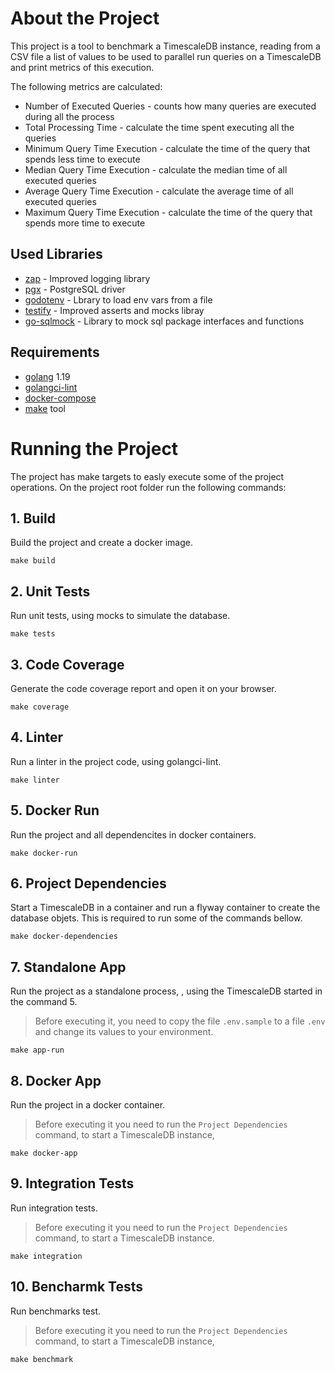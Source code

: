 # About the Project

This project is a tool to benchmark a TimescaleDB instance, reading from a CSV file a list of values to be used to parallel run queries on a TimescaleDB and print metrics of this execution.

The following metrics are calculated:
- Number of Executed Queries - counts how many queries are executed during all the process
- Total Processing Time - calculate the time spent executing all the queries
- Minimum Query Time Execution - calculate the time of the query that spends less time to execute
- Median Query Time Execution - calculate the median time of all executed queries
- Average Query Time Execution - calculate the average time of all executed queries
- Maximum Query Time Execution - calculate the time of the query that spends more time to execute

## Used Libraries
-	[zap](https://pkg.go.dev/go.uber.org/zap) - Improved logging library
- 	[pgx](github.com/jackc/pgx/v5) - PostgreSQL driver
-	[godotenv](github.com/joho/godotenv) - Lbrary to load env vars from a file
-	[testify](github.com/stretchr/testify) - Improved asserts and mocks libray
-	[go-sqlmock](github.com/DATA-DOG/go-sqlmock) - Library to mock sql package interfaces and functions

## Requirements
- [golang](https://go.dev) 1.19
- [golangci-lint](https://golangci-lint.run/usage/install/)
- [docker-compose](https://docs.docker.com/compose/install/)
- [make](https://www.gnu.org/software/make/) tool

# Running the Project

The project has make targets to easly execute some of the project operations.
On the project root folder run the following commands:

## 1. Build
Build the project and create a docker image.

```make build```

## 2. Unit Tests
Run unit tests, using mocks to simulate the database.

```make tests```

## 3. Code Coverage
Generate the code coverage report and open it on your browser.

```make coverage```

## 4. Linter
Run a linter in the project code, using golangci-lint.

```make linter```

## 5. Docker Run

Run the project and all dependencites in docker containers.

```make docker-run```

## 6. Project Dependencies

Start a TimescaleDB in a container and run a flyway container to create the database objets. This is required to run some of the commands bellow.

```make docker-dependencies```

## 7. Standalone App

Run the project as a standalone process, , using the TimescaleDB started in the command 5. 
> Before executing it, you need to copy the file ``.env.sample`` to a file ``.env`` and change its values to your environment.

```make app-run```

## 8. Docker App

Run the project in a docker container.
> Before executing it you need to run the ``Project Dependencies`` command, to start a TimescaleDB instance,

```make docker-app```

## 9. Integration Tests

Run integration tests.
> Before executing it you need to run the ``Project Dependencies`` command, to start a TimescaleDB instance.

```make integration```

## 10. Bencharmk Tests

Run benchmarks test.
> Before executing it you need to run the ``Project Dependencies`` command, to start a TimescaleDB instance,

```make benchmark```
